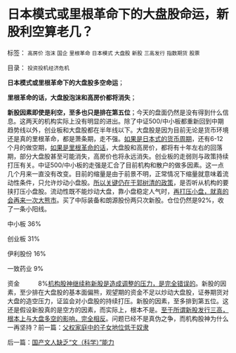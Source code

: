 # 日本模式或里根革命下的大盘股命运，新股利空算老几？

标签： `高房价` `泡沫` `国企` `里根革命` `日本模式` `大盘股` `新股` `三高发行` `指数期货` `股票` 

目录： `投资投机经济危机`

**日本模式或里根革命下的大盘股多空命运**；

**里根革命的话，大盘股泡沫和高房价都将消失**；

**新股因素即使是利空，至多也只是排在第五位**；今天的盘面仍然是没有得到什么信息。这两天的机构实际上没有明显的进出。除了中证500/中小板都重新回到中期趋势线以外，创业板和大盘股都在半年线以下。大盘股是因为目前无论是货币环境还是真的里根革命，都是萧条期，走不强。[如果是日本式的货币周期](../../../2012/4/9/日本模式是看上去成功的失败.md)，还有6-12个月的做空期，[如果是里根革命的话](../../../2011/8/12/里根减税灭苏联.md)，大盘股和高房价，都将有十年左右的回落期，部分大盘股甚至可能消失，高房价也将永远消失。创业板的走弱则与政策持续打压有关。中证500/中小板的走强是汇合了目前机构和散户的做多因素。这一点几个月来一直没有改变。目前的缩量是由于前景不明，正常情况下缩量就意味着流动性条件，只允许炒动小盘股。[所以关键仍在于郭树清的政策](../../../2012/3/14/总理要禁毒，机构毒瘾大发作！.md)，是否听从机构的要挟打压小盘股。流动性既不能炒动大盘，靠小盘稳定人气时，[再打压小盘，就真的会再来一次大熊市](../../../2012/1/30/A股散户化降低市场风险，打压散户的结果是恶性通货膨胀.md)。买了中际装备和朗源股份两只次新股。仓位仍然是92%，收了一条小阳线。

中小板 36%

创业板 31%

伊利股份 16%

一致药业 9%

资金　　　8%[机构股神继续称新股是造成调整的压力，是完全错误的](../../../2012/3/7/股市投资怎样才能发扬雷锋精神？.md)。新股的因素，至少排在大盘股的基本面偏熊，观望期的资金不足以炒动大盘股，证券期货对大盘的造空压力，证监会对小盘股的持续打压。新股的因素，至多排到第五位。这还是假设新股真的是空方的因素，而实际上，根本不是。[至于所谓新股发行三高，根本上与大盘多空的影响，完全相反](../../../2012/2/9/禁止机构打新股，新股“高价”将暴跌.md)。问题已经不是真伪之争，而机构股神为什么一再坚持？前一篇：[父权家庭中的子女地位低于奴隶](../../../2012/4/11/父权家庭中的子女地位低于奴隶.md)

后一篇：[国产文人缺乏“文（科学）”能力](../../../2012/4/12/国产文人缺乏“文（科学）”能力.md)